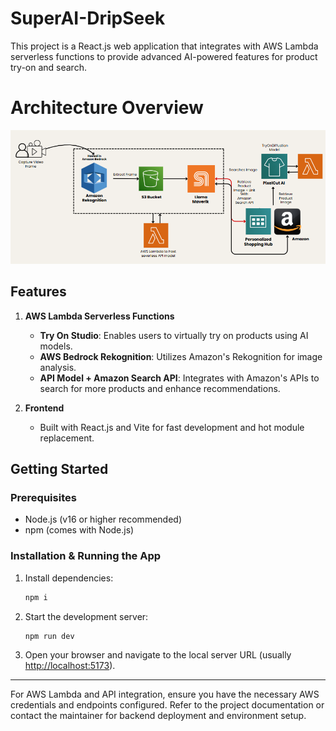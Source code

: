 # SuperAI-DripSeek

This project is a React.js web application that integrates with AWS Lambda serverless functions to provide advanced AI-powered features for product try-on and search.

# Architecture Overview

![Alt text](diagram_workflow.png)


## Features

1. **AWS Lambda Serverless Functions**
   - **Try On Studio**: Enables users to virtually try on products using AI models.
   - **AWS Bedrock Rekognition**: Utilizes Amazon's Rekognition for image analysis.
   - **API Model + Amazon Search API**: Integrates with Amazon's APIs to search for more products and enhance recommendations.

2. **Frontend**
   - Built with React.js and Vite for fast development and hot module replacement.

## Getting Started

### Prerequisites
- Node.js (v16 or higher recommended)
- npm (comes with Node.js)

### Installation & Running the App

1. Install dependencies:
   ```bash
   npm i
   ```
2. Start the development server:
   ```bash
   npm run dev
   ```
3. Open your browser and navigate to the local server URL (usually [http://localhost:5173](http://localhost:5173)).

---

For AWS Lambda and API integration, ensure you have the necessary AWS credentials and endpoints configured. Refer to the project documentation or contact the maintainer for backend deployment and environment setup.
